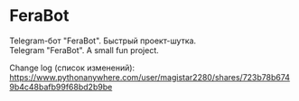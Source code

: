 # FeraBot

Telegram-бот "FeraBot". Быстрый проект-шутка.<BR>
Telegram "FeraBot". A small fun project.

Change log (список изменений): https://www.pythonanywhere.com/user/magistar2280/shares/723b78b6749b4c48bafb99f68bd2b9be
